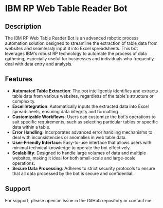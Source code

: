 # IBM RP Web Table Reader Bot

## Description
The IBM RP Web Table Reader Bot is an advanced robotic process automation solution designed to streamline the extraction of table data from websites and seamlessly input it into Excel spreadsheets. This bot leverages IBM's robust RP technology to automate the process of data gathering, especially useful for businesses and individuals who frequently deal with data entry and analysis.

## Features
- **Automated Table Extraction**: The bot intelligently identifies and extracts table data from various websites, regardless of the table's structure or complexity.
- **Excel Integration**: Automatically inputs the extracted data into Excel spreadsheets, ensuring data integrity and formatting.
- **Customizable Workflows**: Users can customize the bot's operations to suit specific requirements, such as selecting particular tables or specific data within a table.
- **Error Handling**: Incorporates advanced error handling mechanisms to deal with inconsistencies or anomalies in web table data.
- **User-Friendly Interface**: Easy-to-use interface that allows users with minimal technical knowledge to operate the bot effectively.
- **Scalability**: Designed to handle large volumes of data and multiple websites, making it ideal for both small-scale and large-scale operations.
- **Secure Data Processing**: Adheres to strict security protocols to ensure that all data processed by the bot is secure and confidential.


## Support
For support, please open an issue in the GitHub repository or contact me.
